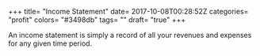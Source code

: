 +++
title= "Income Statement"
date= 2017-10-08T00:28:52Z
categories= "profit"
colors= "#3498db"
tags= ""
draft= "true"
+++

An income statement is simply a record of all your revenues and expenses for any given time period.
